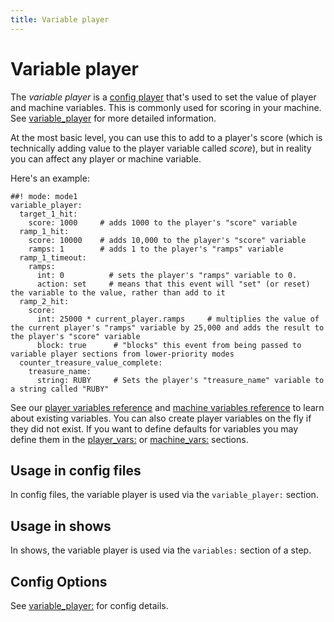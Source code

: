 ```yaml
---
title: Variable player
---
```


# Variable player


The *variable player* is a
[config player](index.md)
that's used to set the value of player and machine variables. This is
commonly used for scoring in your machine. See
[variable_player](../config/variable_player.md) for more detailed information.

At the most basic level, you can use this to add to a player's score
(which is technically adding value to the player variable called
*score*), but in reality you can affect any player or machine variable.

Here's an example:

``` mpf-config
##! mode: mode1
variable_player:
  target_1_hit:
    score: 1000     # adds 1000 to the player's "score" variable
  ramp_1_hit:
    score: 10000    # adds 10,000 to the player's "score" variable
    ramps: 1        # adds 1 to the player's "ramps" variable
  ramp_1_timeout:
    ramps:
      int: 0          # sets the player's "ramps" variable to 0.
      action: set     # means that this event will "set" (or reset) the variable to the value, rather than add to it
  ramp_2_hit:
    score:
      int: 25000 * current_player.ramps     # multiplies the value of the current player's "ramps" variable by 25,000 and adds the result to the player's "score" variable
      block: true      # "blocks" this event from being passed to variable player sections from lower-priority modes
  counter_treasure_value_complete:
    treasure_name:
      string: RUBY     # Sets the player's "treasure_name" variable to a string called "RUBY"
```

See our
[player variables reference](../player_vars/index.md) and
[machine variables reference](../machine_vars/index.md) to learn about existing variables. You can also create
player variables on the fly if they did not exist. If you want to define
defaults for variables you may define them in the
[player_vars:](../config/player_vars.md) or
[machine_vars:](../config/machine_vars.md) sections.

## Usage in config files

In config files, the variable player is used via the `variable_player:`
section.

## Usage in shows

In shows, the variable player is used via the `variables:` section of a
step.

## Config Options

See [variable_player:](../config/variable_player.md) for config
details.
